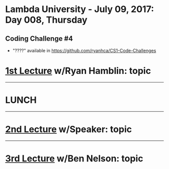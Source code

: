 # Lambda University - July 09, 2017: Day 008, Thursday
## Coding Challenge #4
- "????" available in https://github.com/ryanhca/CS1-Code-Challenges

# [1st Lecture](URL) w/Ryan Hamblin: topic

***
# LUNCH
***

# [2nd Lecture](URL) w/Speaker: topic

***

# [3rd Lecture](URL) w/Ben Nelson: topic
